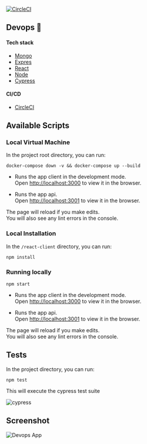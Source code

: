 [![CircleCI](https://circleci.com/gh/anthonykaluuma/devops/tree/master.svg?style=svg)](https://circleci.com/gh/anthonykaluuma/devops/tree/master)
## Devops  :tada:

#### Tech stack 
- [Mongo](https://mongodb.github.io/node-mongodb-native/)
- [Expres](https://expressjs.com/)
- [React](https://reactjs.org/)
- [Node](https://nodejs.org/en/)
- [Cypress](https://www.cypress.io/)

#### CI/CD

- [CircleCI](https://circleci.com/gh/anthonykaluuma/devops)

## Available Scripts

### Local Virtual Machine

In the project root directory, you can run:

```docker-compose down -v && docker-compose up --build```


- Runs the app client in the development mode.<br>
Open [http://localhost:3000](http://localhost:3000) to view it in the browser.

- Runs the app api.<br>
Open [http://localhost:3001](http://localhost:3001) to view it in the browser.

The page will reload if you make edits.<br>
You will also see any lint errors in the console.

### Local Installation 

In the `/react-client` directory, you can run:

```npm install```

### Running locally 

```npm start```

- Runs the app client in the development mode.<br>
Open [http://localhost:3000](http://localhost:3000) to view it in the browser.

- Runs the app api.<br>
Open [http://localhost:3001](http://localhost:3001) to view it in the browser.

The page will reload if you make edits.<br>
You will also see any lint errors in the console.


## Tests

In the project directory, you can run:

```npm test```

This will execute the cypress test suite 

![cypress](assets/Screenshot-2019-11-25.png)



## Screenshot


![Devops App](./assets/screencapture-localhost-3000-index-2019-11-21-20_42_20.png)
